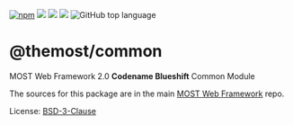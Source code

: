 [![npm](https://img.shields.io/npm/v/@themost%2Fcommon.svg)](https://www.npmjs.com/package/@themost%2Fcommon)
![](https://img.shields.io/david/themost-framework/themost?path=modules%2F%40themost%2Fcommon) ![](https://img.shields.io/david/peer/themost-framework/themost?path=modules%2F%40themost%2Fcommon)
![](https://img.shields.io/david/dev/themost-framework/themost?path=modules%2F%40themost%2Fcommon)
![GitHub top language](https://img.shields.io/github/languages/top/themost-framework/themost)

# @themost/common
MOST Web Framework 2.0 **Codename Blueshift** Common Module

The sources for this package are in the main [MOST Web Framework](http://github.com/kbarbounakis/themost) repo.

License: [BSD-3-Clause](https://github.com/kbarbounakis/themost/blob/master/LICENSE)
